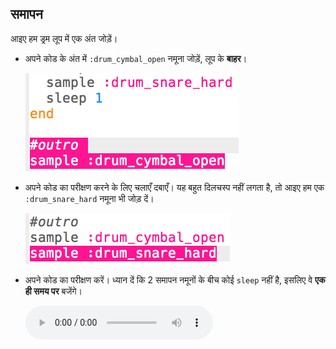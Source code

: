 ## समापन

आइए हम ड्रम लूप में एक अंत जोड़ें।

+ अपने कोड के अंत में `:drum_cymbal_open` नमूना जोड़ें, लूप के **बाहर**।
    
    ![स्क्रीनशॉट](images/drum-outro-1.png)

+ अपने कोड का परीक्षण करने के लिए चलाएँ दबाएँ। यह बहुत दिलचस्प नहीं लगता है, तो आइए हम एक `:drum_snare_hard` नमूना भी जोड़ दें।
    
    ![स्क्रीनशॉट](images/drum-outro-2.png)

+ अपने कोड का परीक्षण करें। ध्यान दें कि 2 समापन नमूनों के बीच कोई `sleep` नहीं है, इसलिए वे **एक ही समय पर** बजेंगे।
    
    <div id="audio-preview" class="pdf-hidden">
      <audio controls preload> <source src="resources/drums-outro.mp3" type="audio/mpeg"> आपका ब्राउज़र <code>audio</code> तत्व का समर्थन नहीं करता है। </audio>
    </div>